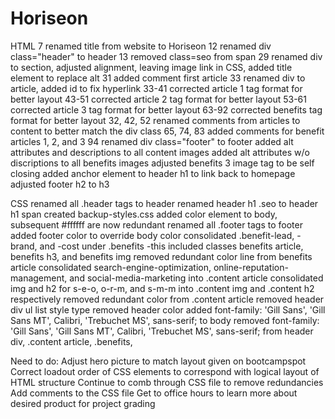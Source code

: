 # Horiseon

HTML
7 renamed title from website to Horiseon
12 renamed div class="header" to header
13 removed class=seo from span
29 renamed div to section, adjusted alignment, leaving image link in CSS, added title element to replace alt
31 added comment first article
33 renamed div to article, added id to fix hyperlink
33-41 corrected article 1 tag format for better layout
43-51 corrected article 2 tag format for better layout
53-61 corrected article 3 tag format for better layout
63-92 corrected benefits tag format for better layout
32, 42, 52 renamed comments from articles to content to better match the div class
65, 74, 83 added comments for benefit articles 1, 2, and 3
94 renamed div class="footer" to footer
added alt attributes and descriptions to all content images
added alt attributes w/o discriptions to all benefits images
adjusted benefits 3 image tag to be self closing
added anchor element to header h1 to link back to homepage
adjusted footer h2 to h3


CSS
renamed all .header tags to header
renamed header h1 .seo to header h1 span
created backup-styles.css
added color element to body, subsequent #ffffff are now redundant
renamed all .footer tags to footer
added footer color to override body color
consolidated .benefit-lead, -brand, and -cost under .benefits
-this included classes benefits article, benefits h3, and benefits img
removed redundant color line from benefits article
consolidated search-engine-optimization, online-reputation-management, and social-media-marketing into .content article
consolidated img and h2 for s-e-o, o-r-m, and s-m-m into .content img and .content h2 respectively
removed redundant color from .content article
removed header div ul list style type
removed header color
added font-family: 'Gill Sans', 'Gill Sans MT', Calibri, 'Trebuchet MS', sans-serif; to body
removed font-family: 'Gill Sans', 'Gill Sans MT', Calibri, 'Trebuchet MS', sans-serif; from header div, .content article, .benefits, 



Need to do:
Adjust hero picture to match layout given on bootcampspot
Correct loadout order of CSS elements to correspond with logical layout of HTML structure
Continue to comb through CSS file to remove redundancies
Add comments to the CSS file
Get to office hours to learn more about desired product for project grading